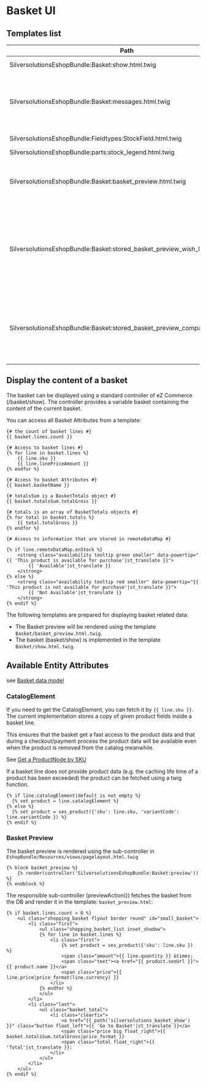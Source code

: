 # Basket UI

## Templates list

|Path|Description|
|--- |--- |
|SilversolutionsEshopBundle:Basket:show.html.twig|Main template|
|SilversolutionsEshopBundle:Basket:messages.html.twig|renders error messages if a basket change was not successful|
|SilversolutionsEshopBundle:Fieldtypes:StockField.html.twig|renders a stock field|
|SilversolutionsEshopBundle:parts:stock_legend.html.twig||
|SilversolutionsEshopBundle:Basket:basket_preview.html.twig|Renders a basket preview used e.g. for main navigation|
|SilversolutionsEshopBundle:Basket:stored_basket_preview_wish_list.html.twig|is used for the "My Shop" section and displays a menu item including the number of products in my wishlist|
|SilversolutionsEshopBundle:Basket:stored_basket_preview_comparison.html.twig|is used for the "My Shop" section  and displays a menu item for the comparison feature|


## Display the content of a basket

The basket can be displayed using a standard controller of eZ Commerce (/basket/show).  The controller provides a variable basket containing the content of the current basket.

You can access all Basket Attributes from a template:

``` htm+twig
{# the count of basket lines #}
{{ basket.lines.count }}

{# Access to basket lines #}
{% for line in basket.lines %}
    {{ line.sku }} 
    {{ line.linePriceAmount }} 
{% endfor %}

{# Access to basket Attributes #}
{{ basket.basketName }}

{# totalsSum is a BasketTotals object #}
{{ basket.totalsSum.totalGross }}

{# totals is an array of BasketTotals objects #}
{% for total in basket.totals %}
    {{ total.totalGross }}
{% endfor %}

{# Access to information that are stored in remoteDataMap #}

{% if line.remoteDataMap.onStock %}
    <strong class="availability tooltip green smaller" data-powertip="{{ 'This product is available for purchase'|st_translate }}">
        {{ 'Available'|st_translate }}
    </strong>
{% else %}
    <strong class="availability tooltip red smaller" data-powertip="{{ 'This product is not available for purchase'|st_translate }}">
        {{ 'Not Available'|st_translate }}
    </strong>
{% endif %}  
```

The following templates are prepared for displaying basket related data:

- The Basket preview will be rendered using the template `Basket/basket_preview.html.twig`.
- The basket (basket/show) is implemented in the template `Basket/show.html.twig`.

## Available Entity Attributes

see [Basket data model](../basket_api/basket_data_model.md)

### CatalogElement

If you need to get the CatalogElement, you can fetch it by `{{ line.sku }}`. The current implementation stores a copy of given product fields inside a basket line. 

This ensures that the basket get a fast access to the product data and that during a checkout/payment process the product data will be available even when the product is removed from the catalog meanwhile. 

See [Get a ProductNode by SKU](../../catalog/catalog_ui/catalog_ui.md)

If a basket line does not provide product data (e.g. the caching life time of a product has been exceeded) the product can be fetched using a twig function.  

``` html+twig
{% if line.catalogElement|default is not empty %}
  {% set product = line.catalogElement %}
{% else %}
  {% set product = ses_product({'sku': line.sku, 'variantCode': line.variantCode }) %}
{% endif %}
```

### Basket Preview

The basket preview is rendered using the sub-controller in `EshopBundle/Resources/views/pagelayout.html.twig`

``` html+twig
{% block basket_preview %}
    {% render(controller('SilversolutionsEshopBundle:Basket:preview')) %}
{% endblock %} 
```

The responsible sub-controller (previewAction()) fetches the basket from the DB and render it in the template: `basket_preview.html`:

``` html+twig
{% if basket.lines.count > 0 %} 
    <ul class="shopping_basket flyout border round" id="small_basket">
        <li class="first">
            <ul class="shopping_basket_list inset_shadow">
            {% for line in basket.lines %}
                <li class="first">
                    {% set product = ses_product({'sku': line.sku }) %}
                    <span class="amount">{{ line.quantity }} &times;
                    <span class="text"><a href="{{ product.seoUrl }}">{{ product.name }}</a>
                    <span class="price">{{ line.price|price_format(line.currency) }}
                </li>
            {% endfor %}
            </ul>
        </li>
        <li class="last">
            <ul class="basket_total">
                <li class="clearfix">
                    <a href="{{ path('silversolutions_basket_show') }}" class="button float_left">{{ 'Go to Basket'|st_translate }}</a>
                    <span class="price big float_right">{{ basket.totalsSum.totalGross|price_format }}
                    <span class="total float_right">{{ 'Total'|st_translate }}: 
                </li>
            </ul>
        </li>
    </ul>
{% endif %}
```
